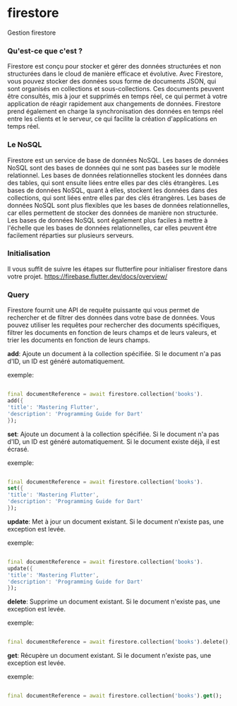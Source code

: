 # firestore

Gestion firestore

### Qu'est-ce que c'est ?

Firestore est conçu pour stocker et gérer des données structurées et non structurées dans le cloud de
manière efficace et évolutive. Avec Firestore, vous pouvez stocker des données sous forme de
documents JSON, qui sont organisés en collections et sous-collections. Ces documents peuvent être
consultés, mis à jour et supprimés en temps réel, ce qui permet à votre application de réagir
rapidement aux changements de données. Firestore prend également en charge la synchronisation des
données en temps réel entre les clients et le serveur, ce qui facilite la création d'applications en
temps réel.

### Le NoSQL

Firestore est un service de base de données NoSQL. Les bases de données NoSQL sont des bases de
données qui ne sont pas basées sur le modèle relationnel. Les bases de données relationnelles
stockent les données dans des tables, qui sont ensuite liées entre elles par des clés étrangères.
Les bases de données NoSQL, quant à elles, stockent les données dans des collections, qui sont liées
entre elles par des clés étrangères. Les bases de données NoSQL sont plus flexibles que les bases de
données relationnelles, car elles permettent de stocker des données de manière non structurée. Les
bases de données NoSQL sont également plus faciles à mettre à l'échelle que les bases de données
relationnelles, car elles peuvent être facilement réparties sur plusieurs serveurs.

### Initialisation

Il vous suffit de suivre les étapes sur flutterfire pour initialiser firestore dans votre projet.
https://firebase.flutter.dev/docs/overview/

### Query

Firestore fournit une API de requête puissante qui vous permet de rechercher et de filtrer des
données dans votre base de données. Vous pouvez utiliser les requêtes pour rechercher des documents
spécifiques, filtrer les documents en fonction de leurs champs et de leurs valeurs, et trier les
documents en fonction de leurs champs.

**add**: Ajoute un document à la collection spécifiée. Si le document n'a pas d'ID, un ID est généré
automatiquement.

exemple:

```dart

final documentReference = await firestore.collection('books').
add({
'title': 'Mastering Flutter',
'description': 'Programming Guide for Dart'
});
```

**set**: Ajoute un document à la collection spécifiée. Si le document n'a pas d'ID, un ID est généré
automatiquement. Si le document existe déjà, il est écrasé.

exemple:

```dart

final documentReference = await firestore.collection('books').
set({
'title': 'Mastering Flutter',
'description': 'Programming Guide for Dart'
});
```

**update**: Met à jour un document existant. Si le document n'existe pas, une exception est levée.

exemple:

```dart

final documentReference = await firestore.collection('books').
update({
'title': 'Mastering Flutter',
'description': 'Programming Guide for Dart'
});
```

**delete**: Supprime un document existant. Si le document n'existe pas, une exception est levée.

exemple:

```dart

final documentReference = await firestore.collection('books').delete();
```

**get**: Récupère un document existant. Si le document n'existe pas, une exception est levée.

exemple:

```dart

final documentReference = await firestore.collection('books').get();
```


